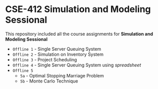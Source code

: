 # CSE-412 Simulation and Modeling Sessional

This repository included all the course assignments for **Simulation and Modeling Sessional**


- `Offline 1` - Single Server Queuing System
- `Offline 2` - Simulation on Inventory System
- `Offline 3` - Project Scheduling
- `Offline 4` - Single Server Queuing System using *spreadsheet*
- `Offline 5`
    - `5a` - Optimal Stopping Marriage Problem
    - `5b` - Monte Carlo Technique
 
